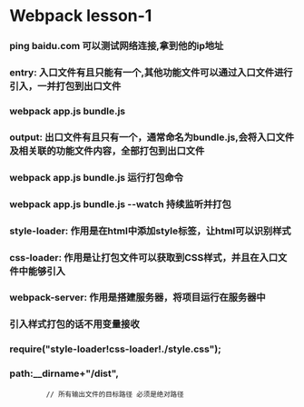 # Webpack lesson-1

###     ping baidu.com 可以测试网络连接,拿到他的ip地址 
### 	entry: 入口文件有且只能有一个,其他功能文件可以通过入口文件进行引入，一并打包到出口文件

### 	webpack app.js bundle.js
### 	output: 出口文件有且只有一个，通常命名为bundle.js,会将入口文件及相关联的功能文件内容，全部打包到出口文件 
### 	     webpack app.js bundle.js 运行打包命令

### 	     webpack app.js bundle.js --watch 持续监听并打包

### 	     style-loader: 作用是在html中添加style标签，让html可以识别样式

### 	     css-loader: 作用是让打包文件可以获取到CSS样式，并且在入口文件中能够引入

### 	webpack-server: 作用是搭建服务器，将项目运行在服务器中 

###     引入样式打包的话不用变量接收
###     require("style-loader!css-loader!./style.css");

###     path:__dirname+"/dist",
        	 // 所有输出文件的目标路径 必须是绝对路径


